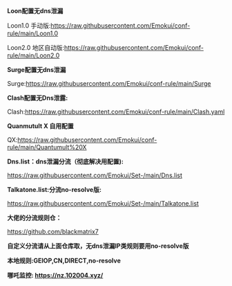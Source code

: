 **Loon配置无dns泄漏**

Loon1.0 手动版:https://raw.githubusercontent.com/Emokui/conf-rule/main/Loon1.0

Loon2.0 地区自动版:https://raw.githubusercontent.com/Emokui/conf-rule/main/Loon2.0




**Surge配置无dns泄漏**


Surge:https://raw.githubusercontent.com/Emokui/conf-rule/main/Surge


**Clash配置无Dns泄露:**


Clash:https://raw.githubusercontent.com/Emokui/conf-rule/main/Clash.yaml


**Quanmutult X 自用配置**


QX:https://raw.githubusercontent.com/Emokui/conf-rule/main/Quantumult%20X



**Dns.list：dns泄漏分流（彻底解决用配置):**


https://raw.githubusercontent.com/Emokui/Set-/main/Dns.list



**Talkatone.list:分流no-resolve版:**


https://raw.githubusercontent.com/Emokui/Set-/main/Talkatone.list



**大佬的分流规则仓：**


https://github.com/blackmatrix7


**自定义分流请从上面仓库取，无dns泄漏IP类规则要用no-resolve版**


**本地规则:GEIOP,CN,DIRECT,no-resolve**


**哪吒监控: https://nz.102004.xyz/**
